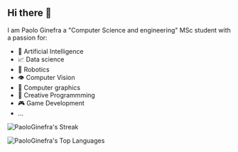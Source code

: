 ## Hi there 👋
I am Paolo Ginefra a "Computer Science and engineering" MSc student with a passion for:
- 🧠 Artificial Intelligence
- 📈 Data science
- 🦾 Robotics
- 👁️ Computer Vision
- 🗿 Computer graphics
- 💫 Creative Programmming
- 🎮 Game Development
- ...

<!--
**PaoloGinefra/PaoloGinefra** is a ✨ _special_ ✨ repository because its `README.md` (this file) appears on your GitHub profile.

Here are some ideas to get you started:

- 🔭 I’m currently working on ...
- 🌱 I’m currently learning ...
- 👯 I’m looking to collaborate on ...
- 🤔 I’m looking for help with ...
- 💬 Ask me about ...
- 📫 How to reach me: ...
- 😄 Pronouns: ...
- ⚡ Fun fact: ...
-->

![PaoloGinefra's Streak](https://github-readme-streak-stats.herokuapp.com/?user=PaoloGinefra&theme=dark&hide_border=false)


![PaoloGinefra's Top Languages](https://github-readme-stats.vercel.app/api/top-langs/?username=PaoloGinefra&theme=dark&show_icons=true&hide_border=false&layout=compact)

